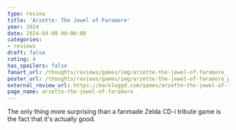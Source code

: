 ```yaml
---
type: review
title: 'Arzette: The Jewel of Faramore'
year: 2024
date: 2024-04-08 00:00:00
categories:
- reviews
draft: false
rating: 4
has_spoilers: false
fanart_url: /thoughts/reviews/games/img/arzette-the-jewel-of-faramore_fanart.png
poster_url: /thoughts/reviews/games/img/arzette-the-jewel-of-faramore_poster.png
external_review_url: https://backloggd.com/games/arzette-the-jewel-of-faramore/
page_name: arzette-the-jewel-of-faramore
---
```


The only thing more surprising than a fanmade Zelda CD-i tribute game is the fact that it's actually good.